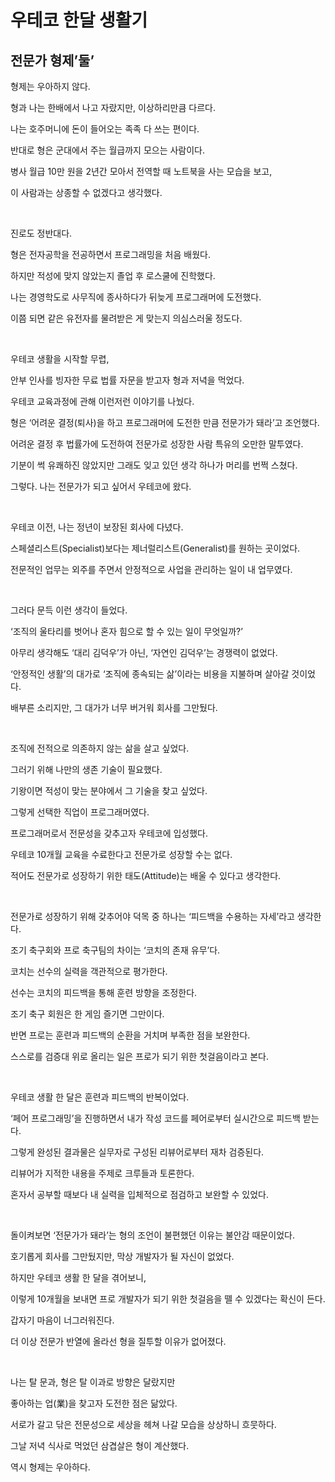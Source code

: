 # 우테코 한달 생활기

## 전문가 형제’둘’

형제는 우아하지 않다.

형과 나는 한배에서 나고 자랐지만, 이상하리만큼 다르다.

나는 호주머니에 돈이 들어오는 족족 다 쓰는 편이다.

반대로 형은 군대에서 주는 월급까지 모으는 사람이다.

병사 월급 10만 원을 2년간 모아서 전역할 때 노트북을 사는 모습을 보고,

이 사람과는 상종할 수 없겠다고 생각했다.

<br>

진로도 정반대다.

형은 전자공학을 전공하면서 프로그래밍을 처음 배웠다.

하지만 적성에 맞지 않았는지 졸업 후 로스쿨에 진학했다.

나는 경영학도로 사무직에 종사하다가 뒤늦게 프로그래머에 도전했다.

이쯤 되면 같은 유전자를 물려받은 게 맞는지 의심스러울 정도다.

<br>

우테코 생활을 시작할 무렵,

안부 인사를 빙자한 무료 법률 자문을 받고자 형과 저녁을 먹었다.

우테코 교육과정에 관해 이런저런 이야기를 나눴다.

형은 ‘어려운 결정(퇴사)을 하고 프로그래머에 도전한 만큼 전문가가 돼라’고 조언했다.

어려운 결정 후 법률가에 도전하여 전문가로 성장한 사람 특유의 오만한 말투였다.

기분이 썩 유쾌하진 않았지만 그래도 잊고 있던 생각 하나가 머리를 번쩍 스쳤다.

그렇다. 나는 전문가가 되고 싶어서 우테코에 왔다.

<br>

우테코 이전, 나는 정년이 보장된 회사에 다녔다.

스페셜리스트(Specialist)보다는 제너럴리스트(Generalist)를 원하는 곳이었다.

전문적인 업무는 외주를 주면서 안정적으로 사업을 관리하는 일이 내 업무였다.

<br>

그러다 문득 이런 생각이 들었다.

‘조직의 울타리를 벗어나 혼자 힘으로 할 수 있는 일이 무엇일까?’

아무리 생각해도 ‘대리 김덕우’가 아닌, ‘자연인 김덕우’는 경쟁력이 없었다.

‘안정적인 생활’의 대가로 ‘조직에 종속되는 삶’이라는 비용을 지불하며 살아갈 것이었다.

배부른 소리지만, 그 대가가 너무 버거워 회사를 그만뒀다.

<br>

조직에 전적으로 의존하지 않는 삶을 살고 싶었다.

그러기 위해 나만의 생존 기술이 필요했다.

기왕이면 적성이 맞는 분야에서 그 기술을 찾고 싶었다.

그렇게 선택한 직업이 프로그래머였다.

프로그래머로서 전문성을 갖추고자 우테코에 입성했다.

우테코 10개월 교육을 수료한다고 전문가로 성장할 수는 없다.

적어도 전문가로 성장하기 위한 태도(Attitude)는 배울 수 있다고 생각한다.

<br>

전문가로 성장하기 위해 갖추어야 덕목 중 하나는 ‘피드백을 수용하는 자세’라고 생각한다.

조기 축구회와 프로 축구팀의 차이는 ‘코치의 존재 유무’다.

코치는 선수의 실력을 객관적으로 평가한다.

선수는 코치의 피드백을 통해 훈련 방향을 조정한다.

조기 축구 회원은 한 게임 즐기면 그만이다.

반면 프로는 훈련과 피드백의 순환을 거치며 부족한 점을 보완한다.

스스로를 검증대 위로 올리는 일은 프로가 되기 위한 첫걸음이라고 본다.

<br>

우테코 생활 한 달은 훈련과 피드백의 반복이었다.

‘페어 프로그래밍’을 진행하면서 내가 작성 코드를 페어로부터 실시간으로 피드백 받는다.

그렇게 완성된 결과물은 실무자로 구성된 리뷰어로부터 재차 검증된다.

리뷰어가 지적한 내용을 주제로 크루들과 토론한다.

혼자서 공부할 때보다 내 실력을 입체적으로 점검하고 보완할 수 있었다.

<br>

돌이켜보면 ‘전문가가 돼라’는 형의 조언이 불편했던 이유는 불안감 때문이었다.

호기롭게 회사를 그만뒀지만, 막상 개발자가 될 자신이 없었다.

하지만 우테코 생활 한 달을 겪어보니,

이렇게 10개월을 보내면 프로 개발자가 되기 위한 첫걸음을 뗄 수 있겠다는 확신이 든다.

갑자기 마음이 너그러워진다.

더 이상 전문가 반열에 올라선 형을 질투할 이유가 없어졌다.

<br>

나는 탈 문과, 형은 탈 이과로 방향은 달랐지만

좋아하는 업(業)을 찾고자 도전한 점은 닮았다.

서로가 갈고 닦은 전문성으로 세상을 헤쳐 나갈 모습을 상상하니 흐뭇하다.

그날 저녁 식사로 먹었던 삼겹살은 형이 계산했다.

역시 형제는 우아하다.